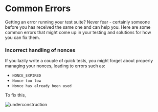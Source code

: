 # Common Errors

Getting an error running your test suite? Never fear - certainly someone before you has received the same one and can help you. Here are some common errors that might come up in your testing and solutions for how you can fix them. 

### Incorrect handling of nonces

If you lazily write a couple of quick tests, you might forget about properly managing your nonces, leading to errors such as:

- ```NONCE_EXPIRED```
- ```Nonce too low```
- ```Nonce has already been used```

To fix this, 

![underconstruction](/under-construction.png)
